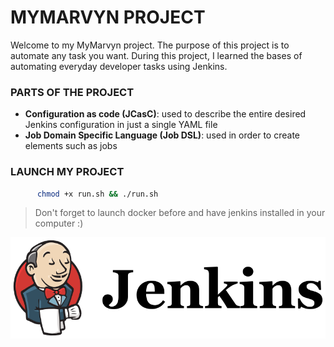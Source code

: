 # MYMARVYN PROJECT
Welcome to my MyMarvyn project. The purpose of this project is to automate any task you want. During this project, I learned the bases of automating everyday developer tasks using Jenkins.


### PARTS OF THE PROJECT
- **Configuration as code (JCasC)**: used to describe the entire desired Jenkins configuration in just a single YAML file 
- **Job Domain Specific Language (Job DSL)**: used in order to create elements such
as jobs

### LAUNCH MY PROJECT
  ```sh
        chmod +x run.sh && ./run.sh
```
> Don't forget to launch docker before and have jenkins installed in your computer :)


![](/assets/jenkins.png "Jenkins Logo")
